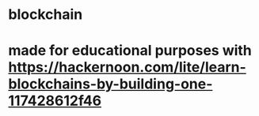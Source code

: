 # blockchain
<h1>made for educational purposes with <a href="https://hackernoon.com/lite/learn-blockchains-by-building-one-117428612f46">https://hackernoon.com/lite/learn-blockchains-by-building-one-117428612f46</a></h1>
